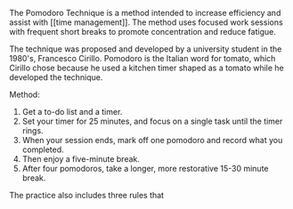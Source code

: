 The Pomodoro Technique is a method intended to increase efficiency and assist with [[time management]]. The method uses focused work sessions with frequent short breaks to promote concentration and reduce fatigue. 

The technique was proposed and developed by a university student in the 1980's, Francesco Cirillo. Pomodoro is the Italian word for tomato, which Cirillo chose because he used a kitchen timer shaped as a tomato while he developed the technique. 

Method:
1. Get a to-do list and a timer.
2. Set your timer for 25 minutes, and focus on a single task until the timer rings.
3. When your session ends, mark off one pomodoro and record what you completed.
4. Then enjoy a five-minute break.
5. After four pomodoros, take a longer, more restorative 15-30 minute break.

The practice also includes three rules that 